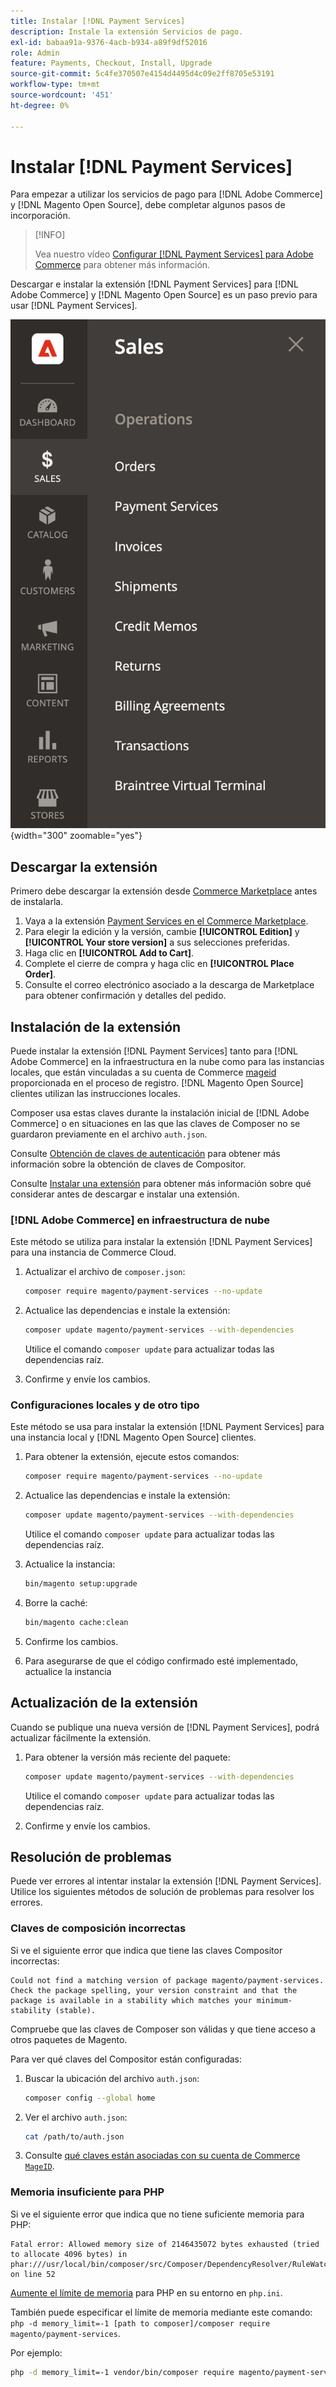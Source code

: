 ```yaml
---
title: Instalar [!DNL Payment Services]
description: Instale la extensión Servicios de pago.
exl-id: babaa91a-9376-4acb-b934-a89f9df52016
role: Admin
feature: Payments, Checkout, Install, Upgrade
source-git-commit: 5c4fe370507e4154d4495d4c09e2ff8705e53191
workflow-type: tm+mt
source-wordcount: '451'
ht-degree: 0%

---
```


# Instalar [!DNL Payment Services]

Para empezar a utilizar los servicios de pago para [!DNL Adobe Commerce] y [!DNL Magento Open Source], debe completar algunos pasos de incorporación.

>[!INFO]
>
> Vea nuestro vídeo [Configurar [!DNL Payment Services] para Adobe Commerce](https://experienceleague.adobe.com/en/docs/commerce-learn/tutorials/admin/adobe-commerce-services/configure-adobe-payment-services) para obtener más información.

Descargar e instalar la extensión [!DNL Payment Services] para [!DNL Adobe Commerce] y [!DNL Magento Open Source] es un paso previo para usar [!DNL Payment Services].

![[!DNL Payment Services] vista de administración de la extensión](assets/admin-view.png){width="300" zoomable="yes"}

## Descargar la extensión

Primero debe descargar la extensión desde [Commerce Marketplace](https://experienceleague.adobe.com/docs/commerce-admin/start/resources/commerce-marketplace.html) antes de instalarla.

1. Vaya a la extensión [Payment Services en el Commerce Marketplace](https://commercemarketplace.adobe.com/magento-payment-services.html).
1. Para elegir la edición y la versión, cambie **[!UICONTROL Edition]** y **[!UICONTROL Your store version]** a sus selecciones preferidas.
1. Haga clic en **[!UICONTROL Add to Cart]**.
1. Complete el cierre de compra y haga clic en **[!UICONTROL Place Order]**.
1. Consulte el correo electrónico asociado a la descarga de Marketplace para obtener confirmación y detalles del pedido.

## Instalación de la extensión

Puede instalar la extensión [!DNL Payment Services] tanto para [!DNL Adobe Commerce] en la infraestructura en la nube como para las instancias locales, que están vinculadas a su cuenta de Commerce [mageid](https://developer.adobe.com/commerce/marketplace/guides/sellers/profile-information/#access-keys) proporcionada en el proceso de registro.
[!DNL Magento Open Source] clientes utilizan las instrucciones locales.

Composer usa estas claves durante la instalación inicial de [!DNL Adobe Commerce] o en situaciones en las que las claves de Composer no se guardaron previamente en el archivo `auth.json`.

Consulte [Obtención de claves de autenticación](https://devdocs.magento.com/guides/v2.4/install-gde/prereq/connect-auth.html) para obtener más información sobre la obtención de claves de Compositor.

Consulte [Instalar una extensión](https://devdocs.magento.com/guides/v2.4/install-gde/install/cli/extensions.html) para obtener más información sobre qué considerar antes de descargar e instalar una extensión.

### [!DNL Adobe Commerce] en infraestructura de nube

Este método se utiliza para instalar la extensión [!DNL Payment Services] para una instancia de Commerce Cloud.

1. Actualizar el archivo de `composer.json`:

   ```bash
   composer require magento/payment-services --no-update
   ```

1. Actualice las dependencias e instale la extensión:

   ```bash
   composer update magento/payment-services --with-dependencies
   ```

   Utilice el comando `composer update` para actualizar todas las dependencias raíz.

1. Confirme y envíe los cambios.

### Configuraciones locales y de otro tipo

Este método se usa para instalar la extensión [!DNL Payment Services] para una instancia local y [!DNL Magento Open Source] clientes.

1. Para obtener la extensión, ejecute estos comandos:

   ```bash
   composer require magento/payment-services --no-update
   ```

1. Actualice las dependencias e instale la extensión:

   ```bash
   composer update magento/payment-services --with-dependencies
   ```

   Utilice el comando `composer update` para actualizar todas las dependencias raíz.

1. Actualice la instancia:

   ```bash
   bin/magento setup:upgrade
   ```

1. Borre la caché:

   ```bash
   bin/magento cache:clean
   ```

1. Confirme los cambios.
1. Para asegurarse de que el código confirmado esté implementado, actualice la instancia

## Actualización de la extensión

Cuando se publique una nueva versión de [!DNL Payment Services], podrá actualizar fácilmente la extensión.

1. Para obtener la versión más reciente del paquete:

   ```bash
   composer update magento/payment-services --with-dependencies
   ```

   Utilice el comando `composer update` para actualizar todas las dependencias raíz.

1. Confirme y envíe los cambios.

## Resolución de problemas

Puede ver errores al intentar instalar la extensión [!DNL Payment Services]. Utilice los siguientes métodos de solución de problemas para resolver los errores.

### Claves de composición incorrectas

Si ve el siguiente error que indica que tiene las claves Compositor incorrectas:

```terminal
Could not find a matching version of package magento/payment-services. Check the package spelling, your version constraint and that the package is available in a stability which matches your minimum-stability (stable).
```

Compruebe que las claves de Composer son válidas y que tiene acceso a otros paquetes de Magento.

Para ver qué claves del Compositor están configuradas:

1. Buscar la ubicación del archivo `auth.json`:

   ```bash
   composer config --global home
   ```

1. Ver el archivo `auth.json`:

   ```bash
   cat /path/to/auth.json
   ```

1. Consulte [qué claves están asociadas con su cuenta de Commerce `MageID`](https://devdocs.magento.com/guides/v2.4/install-gde/prereq/connect-auth.html).

### Memoria insuficiente para PHP

Si ve el siguiente error que indica que no tiene suficiente memoria para PHP:

```terminal
Fatal error: Allowed memory size of 2146435072 bytes exhausted (tried to allocate 4096 bytes) in phar:///usr/local/bin/composer/src/Composer/DependencyResolver/RuleWatchGraph.php on line 52
```

[Aumente el límite de memoria](https://devdocs.magento.com/cloud/project/magento-app-php-ini.html#increase-php-memory-limit) para PHP en su entorno en `php.ini`.

También puede especificar el límite de memoria mediante este comando: `php -d memory_limit=-1 [path to composer]/composer require magento/payment-services`.

Por ejemplo:

```bash
php -d memory_limit=-1 vendor/bin/composer require magento/payment-services
```
